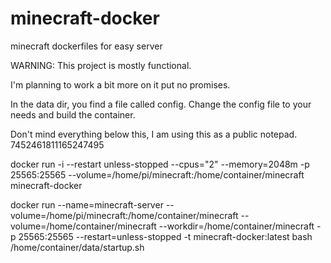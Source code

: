 # minecraft-docker
minecraft dockerfiles for easy server

WARNING: This project is mostly functional.

I'm planning to work a bit more on it put no promises.

In the data dir, you find a file called config.
Change the config file to your needs and build the container.



Don't mind everything below this, I am using this as a public notepad.
7452461811165247495

docker run -i --restart unless-stopped --cpus="2" --memory=2048m -p 25565:25565 --volume=/home/pi/minecraft:/home/container/minecraft minecraft-docker

docker run --name=minecraft-server --volume=/home/pi/minecraft:/home/container/minecraft --volume=/home/container/minecraft --workdir=/home/container/minecraft -p 25565:25565 --restart=unless-stopped -t minecraft-docker:latest bash /home/container/data/startup.sh

